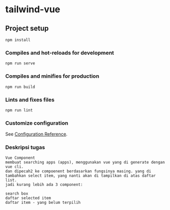# tailwind-vue

## Project setup
```
npm install
```

### Compiles and hot-reloads for development
```
npm run serve
```

### Compiles and minifies for production
```
npm run build
```

### Lints and fixes files
```
npm run lint
```

### Customize configuration
See [Configuration Reference](https://cli.vuejs.org/config/).


### Deskripsi tugas
```
Vue Component
membuat searching apps (apps), menggunakan vue yang di generate dengan vue cli.
dan dipecah2 ke compoenent berdasarkan fungsinya masing. yang di tambahkan select item, yang nanti akan di tampilkan di atas daftar list.
jadi kurang lebih ada 3 component:

search box
daftar selected item
daftar item - yang belum terpilih

```